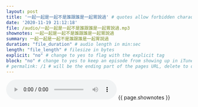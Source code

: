 ```yaml
---
layout: post
title: '一起一起是一起不是誰跟誰是一起胃說過' # quotes allow forbidden characters like the colon
date: '2020-11-19 21:12:18'
file: /audio/一起一起是一起不是誰跟誰是一起胃說過.mp3
shownotes: 一起一起是一起不是誰跟誰是一起胃說過
summary: 一起一起是一起不是誰跟誰是一起胃說過
duration: "file_duration" # audio length in min:sec
length: "file_length" # filesize in bytes
explicit: "no" # change to yes to flag with the explicit tag
block: "no" # change to yes to keep an episode from showing up in iTunes
# permalink: /1 # will be the ending part of the pages URL, delete to default to the title
---
```


<audio controls>
<source src="{{site.url}}{{site.baseurl}}{{ page.file }}" type="audio/x-mp3">
Your browser does not support the audio element.
</audio>
{{ page.shownotes }}
